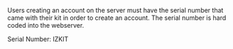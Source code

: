 Users creating an account on the server must have the serial number
that came with their kit in order to create an account.  The serial number
is hard coded into the webserver.

Serial Number: IZKIT